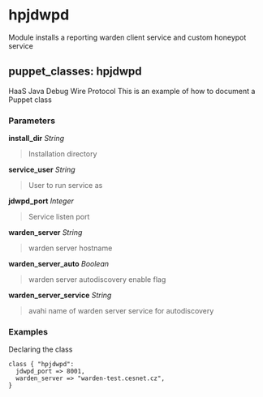 # hpjdwpd

Module installs a reporting warden client service and custom honeypot service

## puppet_classes: hpjdwpd

HaaS Java Debug Wire Protocol
This is an example of how to document a Puppet class

### Parameters

**install_dir** _String_

> Installation directory

**service_user** _String_

> User to run service as

**jdwpd_port** _Integer_

> Service listen port

**warden_server** _String_

> warden server hostname

**warden_server_auto** _Boolean_

> warden server autodiscovery enable flag

**warden_server_service** _String_

> avahi name of warden server service for autodiscovery

### Examples

Declaring the class

```
class { "hpjdwpd":
  jdwpd_port => 8001,
  warden_server => "warden-test.cesnet.cz",
}
```
